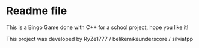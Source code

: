 # Readme file
This is a Bingo Game done with C++ for a school project, hope you like it!

This project was developed by RyZe1777 / belikemikeunderscore / silviafpp



